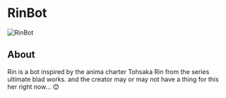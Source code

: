 # RinBot

![RinBot](https://cdn.discordapp.com/avatars/737527881017720944/ac14376e9592e7c5625759f0a29edb09.webp?)

## About


Rin is a bot inspired by the anima charter Tohsaka Rin from the series ultimate blad works. 
and the creator may or may not have a thing for this her right now... 😊
